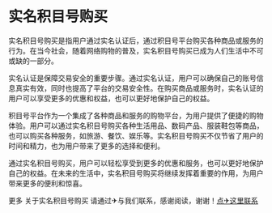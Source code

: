 # 实名积目号购买

实名积目号购买是指用户通过实名认证后，通过积目号平台购买各种商品或服务的行为。在当今社会，随着网络购物的普及，实名积目号购买已成为人们生活中不可或缺的一部分。

实名认证是保障交易安全的重要步骤。通过实名认证，用户可以确保自己的账号信息真实有效，同时也提高了平台的交易安全性。在购买商品或服务时，实名认证的用户可以享受更多的优惠和权益，也可以更好地保护自己的权益。

积目号平台作为一个集成了各种商品和服务的购物平台，为用户提供了便捷的购物体验。用户可以通过实名积目号购买各种生活用品、数码产品、服装鞋包等商品，也可以购买各种服务，如旅游、餐饮、娱乐等。实名积目号购买不仅节省了用户的时间和精力，也为用户带来了更多的选择和便利。

通过实名积目号购买，用户可以轻松享受到更多的优惠和服务，也可以更好地保护自己的权益。在未来的生活中，实名积目号购买将继续发挥着重要的作用，为用户带来更多的便利和惊喜。

更多 关于实名积目号购买 请通过✈与我们联系，感谢阅读，谢谢！[点✈这里联系](https://gg.k02.cc)